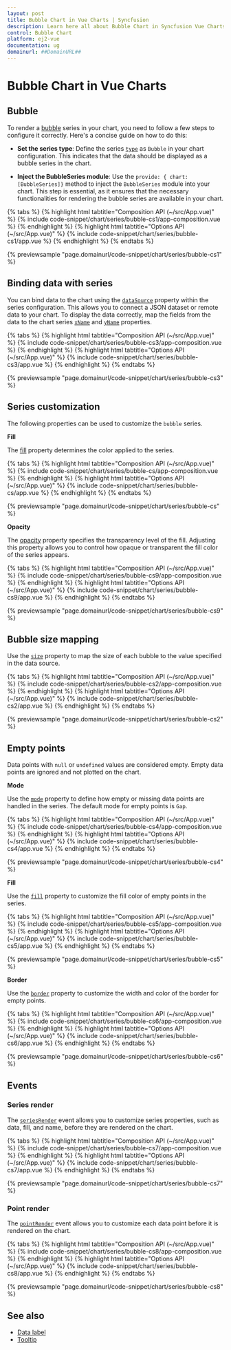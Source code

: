 ```yaml
---
layout: post
title: Bubble Chart in Vue Charts | Syncfusion
description: Learn here all about Bubble Chart in Syncfusion Vue Charts component of Syncfusion Essential JS 2 and more.
control: Bubble Chart
platform: ej2-vue
documentation: ug
domainurl: ##DomainURL##
---
```


# Bubble Chart in Vue Charts

## Bubble 

To render a [bubble](https://www.syncfusion.com/vue-components/vue-charts/chart-types/bubble-chart) series in your chart, you need to follow a few steps to configure it correctly. Here's a concise guide on how to do this:
 
* **Set the series type**: Define the series [`type`](https://ej2.syncfusion.com/vue/documentation/api/chart/series/#type) as `Bubble` in your chart configuration. This indicates that the data should be displayed as a bubble series in the chart.

* **Inject the BubbleSeries module**: Use the `provide: { chart: [BubbleSeries]}` method to inject the `BubbleSeries` module into your chart. This step is essential, as it ensures that the necessary functionalities for rendering the bubble series are available in your chart.

{% tabs %}
{% highlight html tabtitle="Composition API (~/src/App.vue)" %}
{% include code-snippet/chart/series/bubble-cs1/app-composition.vue %}
{% endhighlight %}
{% highlight html tabtitle="Options API (~/src/App.vue)" %}
{% include code-snippet/chart/series/bubble-cs1/app.vue %}
{% endhighlight %}
{% endtabs %}
        
{% previewsample "page.domainurl/code-snippet/chart/series/bubble-cs1" %}

## Binding data with series

You can bind data to the chart using the [`dataSource`](https://ej2.syncfusion.com/vue/documentation/api/chart/series/#datasource) property within the series configuration. This allows you to connect a JSON dataset or remote data to your chart. To display the data correctly, map the fields from the data to the chart series [`xName`](https://ej2.syncfusion.com/vue/documentation/api/chart/series/#xname) and [`yName`](https://ej2.syncfusion.com/vue/documentation/api/chart/series/#yname) properties.

{% tabs %}
{% highlight html tabtitle="Composition API (~/src/App.vue)" %}
{% include code-snippet/chart/series/bubble-cs3/app-composition.vue %}
{% endhighlight %}
{% highlight html tabtitle="Options API (~/src/App.vue)" %}
{% include code-snippet/chart/series/bubble-cs3/app.vue %}
{% endhighlight %}
{% endtabs %}
        
{% previewsample "page.domainurl/code-snippet/chart/series/bubble-cs3" %}

## Series customization

The following properties can be used to customize the `bubble` series.

**Fill**

The [fill](https://ej2.syncfusion.com/vue/documentation/api/chart/series/#fill) property determines the color applied to the series.

{% tabs %}
{% highlight html tabtitle="Composition API (~/src/App.vue)" %}
{% include code-snippet/chart/series/bubble-cs/app-composition.vue %}
{% endhighlight %}
{% highlight html tabtitle="Options API (~/src/App.vue)" %}
{% include code-snippet/chart/series/bubble-cs/app.vue %}
{% endhighlight %}
{% endtabs %}
        
{% previewsample "page.domainurl/code-snippet/chart/series/bubble-cs" %}

**Opacity**

The [opacity](https://ej2.syncfusion.com/vue/documentation/api/chart/series/#opacity) property specifies the transparency level of the fill. Adjusting this property allows you to control how opaque or transparent the fill color of the series appears.

{% tabs %}
{% highlight html tabtitle="Composition API (~/src/App.vue)" %}
{% include code-snippet/chart/series/bubble-cs9/app-composition.vue %}
{% endhighlight %}
{% highlight html tabtitle="Options API (~/src/App.vue)" %}
{% include code-snippet/chart/series/bubble-cs9/app.vue %}
{% endhighlight %}
{% endtabs %}
        
{% previewsample "page.domainurl/code-snippet/chart/series/bubble-cs9" %}

## Bubble size mapping

Use the [`size`](https://ej2.syncfusion.com/vue/documentation/api/chart/series/#size) property to map the size of each bubble to the value specified in the data source.

{% tabs %}
{% highlight html tabtitle="Composition API (~/src/App.vue)" %}
{% include code-snippet/chart/series/bubble-cs2/app-composition.vue %}
{% endhighlight %}
{% highlight html tabtitle="Options API (~/src/App.vue)" %}
{% include code-snippet/chart/series/bubble-cs2/app.vue %}
{% endhighlight %}
{% endtabs %}
        
{% previewsample "page.domainurl/code-snippet/chart/series/bubble-cs2" %}

## Empty points

Data points with `null` or `undefined` values are considered empty. Empty data points are ignored and not plotted on the chart.

**Mode**

Use the [`mode`](https://ej2.syncfusion.com/vue/documentation/api/chart/emptyPointSettings/#mode) property to define how empty or missing data points are handled in the series. The default mode for empty points is `Gap`.

{% tabs %}
{% highlight html tabtitle="Composition API (~/src/App.vue)" %}
{% include code-snippet/chart/series/bubble-cs4/app-composition.vue %}
{% endhighlight %}
{% highlight html tabtitle="Options API (~/src/App.vue)" %}
{% include code-snippet/chart/series/bubble-cs4/app.vue %}
{% endhighlight %}
{% endtabs %}
        
{% previewsample "page.domainurl/code-snippet/chart/series/bubble-cs4" %}

**Fill**

Use the [`fill`](https://ej2.syncfusion.com/vue/documentation/api/chart/emptyPointSettings/#fill) property to customize the fill color of empty points in the series.

{% tabs %}
{% highlight html tabtitle="Composition API (~/src/App.vue)" %}
{% include code-snippet/chart/series/bubble-cs5/app-composition.vue %}
{% endhighlight %}
{% highlight html tabtitle="Options API (~/src/App.vue)" %}
{% include code-snippet/chart/series/bubble-cs5/app.vue %}
{% endhighlight %}
{% endtabs %}
        
{% previewsample "page.domainurl/code-snippet/chart/series/bubble-cs5" %}

**Border**

Use the [`border`](https://ej2.syncfusion.com/vue/documentation/api/chart/emptyPointSettings/#border) property to customize the width and color of the border for empty points.

{% tabs %}
{% highlight html tabtitle="Composition API (~/src/App.vue)" %}
{% include code-snippet/chart/series/bubble-cs6/app-composition.vue %}
{% endhighlight %}
{% highlight html tabtitle="Options API (~/src/App.vue)" %}
{% include code-snippet/chart/series/bubble-cs6/app.vue %}
{% endhighlight %}
{% endtabs %}
        
{% previewsample "page.domainurl/code-snippet/chart/series/bubble-cs6" %}

## Events

### Series render

The [`seriesRender`](https://ej2.syncfusion.com/vue/documentation/api/chart#seriesrender) event allows you to customize series properties, such as data, fill, and name, before they are rendered on the chart.

{% tabs %}
{% highlight html tabtitle="Composition API (~/src/App.vue)" %}
{% include code-snippet/chart/series/bubble-cs7/app-composition.vue %}
{% endhighlight %}
{% highlight html tabtitle="Options API (~/src/App.vue)" %}
{% include code-snippet/chart/series/bubble-cs7/app.vue %}
{% endhighlight %}
{% endtabs %}
        
{% previewsample "page.domainurl/code-snippet/chart/series/bubble-cs7" %}

### Point render

The [`pointRender`](https://ej2.syncfusion.com/vue/documentation/api/chart#pointrender) event allows you to customize each data point before it is rendered on the chart.

{% tabs %}
{% highlight html tabtitle="Composition API (~/src/App.vue)" %}
{% include code-snippet/chart/series/bubble-cs8/app-composition.vue %}
{% endhighlight %}
{% highlight html tabtitle="Options API (~/src/App.vue)" %}
{% include code-snippet/chart/series/bubble-cs8/app.vue %}
{% endhighlight %}
{% endtabs %}
        
{% previewsample "page.domainurl/code-snippet/chart/series/bubble-cs8" %}

## See also

* [Data label](../data-labels/)
* [Tooltip](../tool-tip/)